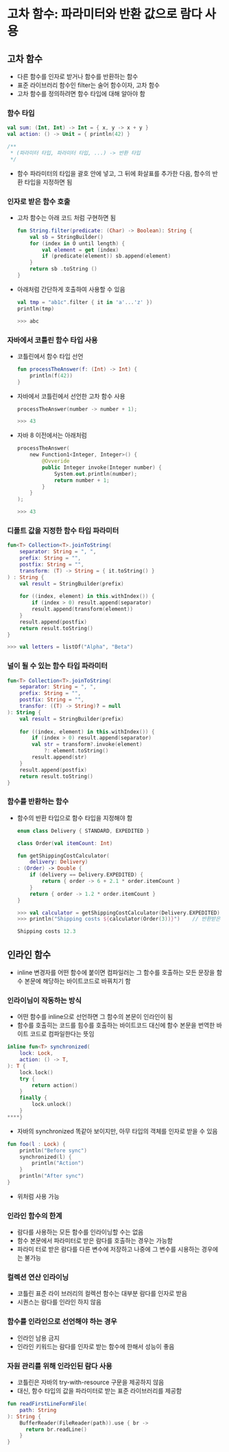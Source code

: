 # 고차 함수: 파라미터와 반환 값으로 람다 사용

## 고차 함수

- 다른 함수를 인자로 받거나 함수를 반환하는 함수
- 표준 라이브러리 함수인 filter는 술어 함수이자, 고차 함수
- 고차 함수를 정의하려면 함수 타입에 대해 알아야 함

### 함수 타입

```kotlin
val sum: (Int, Int) -> Int = { x, y -> x + y }
val action: () -> Unit = { println(42) }

/**
 * (파라미터 타입, 파라미터 타입, ...) -> 반환 타입
 */
```

- 함수 파라미터의 타입을 괄호 안에 넣고, 그 뒤에 화살표를 추가한 다음, 함수의 반환 타입을 지정하면 됨

### 인자로 받은 함수 호출

- 고차 함수는 아래 코드 처럼 구현하면 됨

    ```kotlin
    fun String.filter(predicate: (Char) -> Boolean): String {
    	val sb = StringBuilder()
    	for (index in O until length) {
    		val element = get (index)
    		if (predicate(element)) sb.append(element)
    	}
    	return sb .toString ()
    }
    ```

- 아래처럼 간단하게 호출하여 사용할 수 있음

    ```kotlin
    val tmp = "ab1c".filter { it in 'a'...'z' })
    println(tmp)
    
    >>> abc
    ```


### 자바에서 코틀린 함수 타입 사용

- 코틀린에서 함수 타입 선언

    ```kotlin
    fun processTheAnswer(f: (Int) -> Int) {
    	println(f(42))
    }
    ```

- 자바에서 코틀린에서 선언한 고차 함수 사용

    ```kotlin
    processTheAnswer(number -> number + 1);
    
    >>> 43
    ```

- 자바 8 이전에서는 아래처럼

    ```kotlin
    processTheAnswer(
    	new Function1<Integer, Integer>() {
    		@Ovveride
    		public Integer invoke(Integer number) {
    			System.out.println(number);
    			return number + 1;
    		}
    	}
    );
    
    >>> 43
    ```


### 디폴트 값을 지정한 함수 타입 파라미터

```kotlin
fun<T> Collection<T>.joinToString(
    separator: String = ", ",
    prefix: String = "",
    postfix: String = "",
    transform: (T) -> String = { it.toString() }
) : String {
    val result = StringBuilder(prefix)
    
    for ((index, element) in this.withIndex()) {
        if (index > 0) result.append(separator)
        result.append(transform(element))
    }
    result.append(postfix)
    return result.toString()
}

>>> val letters = listOf("Alpha", "Beta")
```

### 널이 될 수 있는 함수 타입 파라미터

```kotlin
fun<T> Collection<T>.joinToString(
    separator: String = ", ",
    prefix: String = "",
    postfix: String = "",
    transfor: ((T) -> String)? = null
): String {
    val result = StringBuilder(prefix)
    
    for ((index, element) in this.withIndex()) {
        if (index > 0) result.append(separator)
        val str = transform?.invoke(element)
            ?: element.toString()
        result.append(str)
    }
    result.append(postfix)
    return result.toString()
}
```

### 함수를 반환하는 함수

- 함수의 반환 타입으로 함수 타입을 지정해야 함

    ```kotlin
    enum class Delivery { STANDARD, EXPEDITED }
    
    class Order(val itemCount: Int)
    
    fun getShippingCostCalculator(
        delivery: Delivery)
    : (Order) -> Double {
        if (delivery == Delivery.EXPEDITED) { 
            return { order -> 6 + 2.1 * order.itemCount }
        }
        return { order -> 1.2 * order.itemCount }     
    }
    
    >>> val calculator = getShippingCostCalculator(Delivery.EXPEDITED)    // 반환받은 함수를 변수에 저장
    >>> println("Shipping costs ${calculator(Order(3))}")    // 반환받은 함수 호출
    
    Shipping costs 12.3
    ```
## 인라인 함수

- inline 변경자를 어떤 함수에 붙이면 컴파일러는 그 함수를 호출하는 모든 문장을 함수 본문에 해당하는 바이트코드로 바꿔치기 함

### 인라이님이 작동하는 방식

- 어떤 함수를 inline으로 선언하면 그 함수의 본문이 인라인이 됨
- 함수를 호출히는 코드를 힘수를 호출하는 바이트코드 대신에 함수 본문을 번역한 바이트 코드로 컴파일한다는 뜻임

```kotlin
inline fun<T> synchronized(
	lock: Lock, 
	action: () -> T,
): T {
    lock.lock()
    try {
        return action()
    }
    finally {
        lock.unlock()
    }
****}
```

- 자바의 synchronized 똑같아 보이지만, 아무 타입의 객체를 인자로 받을 수 있음

```kotlin
fun foo(l : Lock) {
    println("Before sync")
    synchronized(l) {
        println("Action")
    }
    println("After sync")
}
```

- 위처럼 사용 가능

### 인라인 함수의 한계

- 람다를 사용하는 모든 함수를 인라이닝할 수는 없음
- 함수 본문에서 파라미터로 받은 람다를 호출하는 경우는 가능함
- 파라미 터로 받은 람다를 다른 변수에 저장하고 나중에 그 변수를 시용하는 경우에는 불가능

### 컬렉션 연산 인라이닝

- 코틀린 표준 라이 브러리의 컬렉션 함수는 대부분 람다를 인자로 받음
- 시퀀스는 람다를 인라인 하지 않음

### 함수를 인라인으로 선언해야 하는 경우

- 인라인 남용 금지
- 인라인 키워드는 람다를 인자로 받는 함수에 한해서 성능이 좋음

### 자원 관리를 위해 인라인된 람다 사용

- 코틀린은 자바의 try-with-resource 구문을 제공하지 않음
- 대신, 함수 타입의 값을 파라미터로 받는 표준 라이브러리를 제공함

```kotlin
fun readFirstLineFormFile(
	path: String
): String {
    BufferReader(FileReader(path)).use { br -> 
      return br.readLine()
    }
}
```